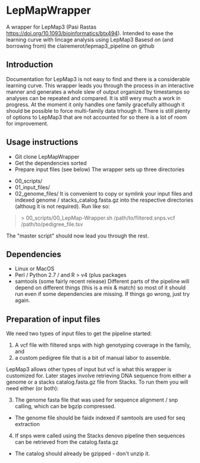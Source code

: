 # LepMapWrapper
A wrapper for LepMap3 (Pasi Rastas https://doi.org/10.1093/bioinformatics/btx494).
Intended to ease the learning curve with lincage analysis using LepMap3
Basesd on (and borrowing from) the clairemerot/lepmap3_pipeline on github
## Introduction
Documentation for LepMap3 is not easy to find and there is a considerable learning curve.
This wrapper leads you through the process in an interactive manner and generates a whole
slew of output organized by timestamps so analyses can be repeated and compared.
It is still wery much a work in progress.  At the moment it only handles one family gracefully 
although it should be possible to force multi-family data trhough it.
There is still plenty of options to LepMap3 that are not accounted for so there is a lot of
room for improvement.

## Usage instructions
- Git clone LepMapWrapper 
- Get the dependencies sorted
- Prepare input files (see below)
The wrapper sets up three directories
* 00_scripts/
* 01_input_files/
* 02_genome_files/
It is convenient to copy or symlink your input files and indexed genome / stacks_catalog.fasta.gz into the 
respective directories (althoug it is not required).
Run like so:

>\> 00_scripts/00_LepMap-Wrapper.sh /path/to/filtered.snps.vcf /path/to/pedigree_file.tsv

The "master script" should now lead you through the rest.

## Dependencies
- Linux or MacOS
- Perl / Python 2.7 / and R > v4 (plus packages 
- samtools (some fairly recent release)
Different parts of the pipeline will depend on different things (this is a mix & match) so most of it should
run even if some dependencies are missing.  If things go wrong, just try again.

## Preparation of input files
We need two types of input files to get the pipeline started:

1) A vcf file with filtered snps with high genotyping coverage in the family, and 
2) a custom pedigree file that is a bit of manual labor to assemble.  

LepMap3 allows other types of input but vcf is what this wrapper is customized for.  Later stages involve
retrieving DNA sequence from either a genome or a stacks catalog.fasta.gz file from Stacks. To run them 
you will need either (or both):

3) The genome fasta file that was used for sequence alignment / snp calling, which can be bgzip compressed.
* The genome file should be faidx indexed if samtools are used for seq extraction
4) If snps were called using the Stacks denovo pipeline then sequences can be retrieved from the catalog.fasta.gz
* The catalog should already be gzipped - don't unzip it.




